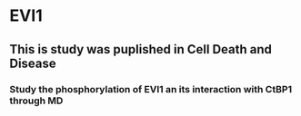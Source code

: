 # EVI1
## This is study was puplished in Cell Death and Disease
### Study the phosphorylation of EVI1 an its interaction with CtBP1 through MD
